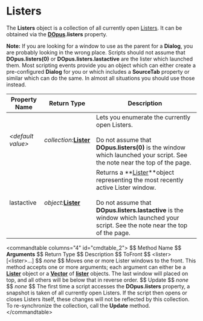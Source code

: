 # Listers

The **Listers** object is a collection of all currently open [Listers](/Manual/basic_concepts/the_lister/RAEDME.md). It can be obtained via the **[DOpus](dopus.md).listers** property.

**Note:** If you are looking for a window to use as the parent for a **Dialog**, you are probably looking in the wrong place. Scripts should not assume that **DOpus.listers(0)** or **DOpus.listers.lastactive** are the lister which launched them. Most scripting events provide you an object which can either create a pre-configured **Dialog** for you or which includes a **SourceTab** property or similar which can do the same. In almost all situations you should use those instead.

| Property Name | Return Type | Description |
| --- | --- | --- |
| *\<default value\>* | *collection:***[Lister](lister.md)** | Lets you enumerate the currently open Listers.<br /><br />Do not assume that **DOpus.listers(0)** is the window which launched your script. See the note near the top of the page. |
| lastactive | *object:***[Lister](lister.md)** | Returns a **[Lister](lister.md)**object representing the most recently active Lister window.<br /><br />Do not assume that **DOpus.listers.lastactive** is the window which launched your script. See the note near the top of the page. |

\<commandtable columns="4" id="cmdtable_2"\> \$\$ Method Name \$\$ **Arguments** \$\$ Return Type \$\$ Description \$\$ ToFront \$\$ \<lister\>  
\[\<lister\>...\] \$\$ *none* \$\$ Moves one or more Lister windows to the front. This method accepts one or more arguments; each argument can either be a **[Lister](lister.md)** object or a **[Vector](vector.md)** of **[lister](lister.md)** objects. The last window will placed on top, and all others will be below that in reverse order. \$\$ Update \$\$ *none* \$\$ *none* \$\$ The first time a script accesses the **DOpus.listers** property, a snapshot is taken of all currently open Listers. If the script then opens or closes Listers itself, these changes will not be reflected by this collection. To re-synchronize the collection, call the **Update** method.  
\</commandtable\>
